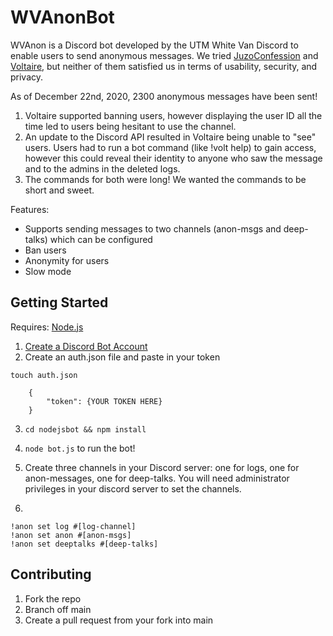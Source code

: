 # WVAnonBot

WVAnon is a Discord bot developed by the UTM White Van Discord to enable users to send anonymous messages. We tried  <a href="https://disforge.com/bot/288-juzoconfession">JuzoConfession</a> and <a href="https://nminchow.github.io/VoltaireWeb/">Voltaire</a>, but neither of them satisfied us in terms of usability, security, and privacy.

As of December 22nd, 2020, 2300 anonymous messages have been sent!

1. Voltaire supported banning users, however displaying the user ID all the time led to users being hesitant to use the channel.
2. An update to the Discord API resulted in Voltaire being unable to "see" users. Users had to run a bot command (like !volt help) to gain access, however this could reveal their identity to anyone who saw the message and to the admins in the deleted logs.
3. The commands for both were long! We wanted the commands to be short and sweet.

Features:

- Supports sending messages to two channels (anon-msgs and deep-talks) which can be configured
- Ban users
- Anonymity for users
- Slow mode

## Getting Started

Requires: <a href="https://nodejs.org/en/">Node.js</a>

1. <a href="https://discordpy.readthedocs.io/en/latest/discord.html">Create a Discord Bot Account</a>
2. Create an auth.json file and paste in your token
   
`touch auth.json`

```
    {
        "token": {YOUR TOKEN HERE}
    }
```

3. `cd nodejsbot && npm install`

4. `node bot.js` to run the bot!

5. Create three channels in your Discord server: one for logs, one for anon-messages, one for deep-talks. 
You will need administrator privileges in your discord server to set the channels.

6. 
```
!anon set log #[log-channel]
!anon set anon #[anon-msgs]
!anon set deeptalks #[deep-talks]
```

## Contributing

1. Fork the repo
2. Branch off main
3. Create a pull request from your fork into main
